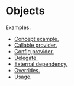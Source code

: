 Objects
=======

Examples:

- [Concept example.](examples/concept.py)
- [Callable provider.](examples/callable_provider.py)
- [Config provider.](examples/config_provider.py)
- [Delegate.](examples/delegate.py)
- [External dependency.](examples/external_dependency.py)
- [Overrides.](examples/overrides.py)
- [Usage.](examples/usage.py)

